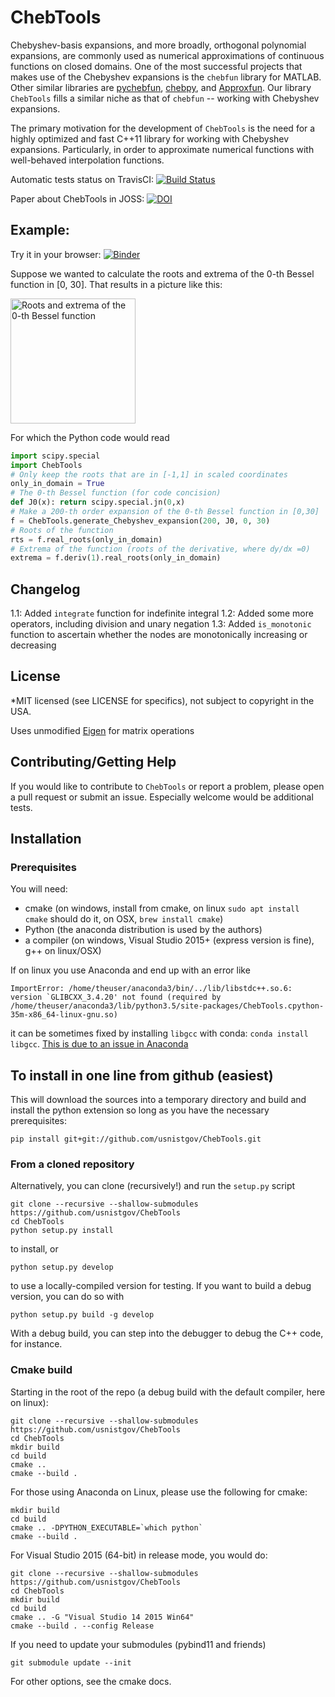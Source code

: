 # ChebTools

Chebyshev-basis expansions, and more broadly, orthogonal polynomial expansions, are commonly used as numerical approximations of continuous functions on closed domains.   One of the most successful projects that makes use of the Chebyshev expansions is the ``chebfun`` library for MATLAB.  Other similar libraries are [pychebfun](https://github.com/pychebfun), [chebpy](https://github.com/chebpy/chebpy), and [Approxfun](https://github.om/JuliaApproximation/ApproxFun.jl). Our library ``ChebTools`` fills a similar niche as that of ``chebfun`` -- working with Chebyshev expansions.

The primary motivation for the development of ``ChebTools`` is the need for a highly optimized and fast C++11 library for working with Chebyshev expansions.  Particularly, in order to approximate numerical functions with well-behaved interpolation functions.

Automatic tests status on TravisCI: [![Build Status](https://travis-ci.org/usnistgov/ChebTools.svg?branch=master)](https://travis-ci.org/usnistgov/ChebTools)

Paper about ChebTools in JOSS: [![DOI](http://joss.theoj.org/papers/10.21105/joss.00569/status.svg)](https://doi.org/10.21105/joss.00569)

## Example:

Try it in your browser: [![Binder](https://mybinder.org/badge.svg)](https://mybinder.org/v2/gh/usnistgov/ChebTools/master)

Suppose we wanted to calculate the roots and extrema of the 0-th Bessel function in [0, 30].  That results in a picture like this:

<img src="JOSS/Bessel.png" alt="Roots and extrema of the 0-th Bessel function" style="width: 200px;"/>

For which the Python code would read
``` python
import scipy.special
import ChebTools
# Only keep the roots that are in [-1,1] in scaled coordinates
only_in_domain = True
# The 0-th Bessel function (for code concision)
def J0(x): return scipy.special.jn(0,x)
# Make a 200-th order expansion of the 0-th Bessel function in [0,30]
f = ChebTools.generate_Chebyshev_expansion(200, J0, 0, 30)
# Roots of the function
rts = f.real_roots(only_in_domain)
# Extrema of the function (roots of the derivative, where dy/dx =0)
extrema = f.deriv(1).real_roots(only_in_domain)
```

## Changelog

1.1: Added ``integrate`` function for indefinite integral
1.2: Added some more operators, including division and unary negation
1.3: Added ``is_monotonic`` function to ascertain whether the nodes are monotonically increasing or decreasing

## License

*MIT licensed (see LICENSE for specifics), not subject to copyright in the USA.

Uses unmodified [Eigen](https://eigen.tuxfamily.org/dox/) for matrix operations

## Contributing/Getting Help

If you would like to contribute to ``ChebTools`` or report a problem, please open a pull request or submit an issue.  Especially welcome would be additional tests.

## Installation

### Prerequisites

You will need:

* cmake (on windows, install from cmake, on linux ``sudo apt install cmake`` should do it, on OSX, ``brew install cmake``)
* Python (the anaconda distribution is used by the authors)
* a compiler (on windows, Visual Studio 2015+ (express version is fine), g++ on linux/OSX)

If on linux you use Anaconda and end up with an error like
```
ImportError: /home/theuser/anaconda3/bin/../lib/libstdc++.so.6: version `GLIBCXX_3.4.20' not found (required by /home/theuser/anaconda3/lib/python3.5/site-packages/ChebTools.cpython-35m-x86_64-linux-gnu.so)
```
it can be sometimes fixed by installing ``libgcc`` with conda: ``conda install libgcc``.  [This is due to an issue in Anaconda](https://github.com/ContinuumIO/anaconda-issues/issues/483)

## To install in one line from github (easiest)

This will download the sources into a temporary directory and build and install the python extension so long as you have the necessary prerequisites:
```
pip install git+git://github.com/usnistgov/ChebTools.git
```

### From a cloned repository

Alternatively, you can clone (recursively!) and run the ``setup.py`` script

```
git clone --recursive --shallow-submodules https://github.com/usnistgov/ChebTools
cd ChebTools
python setup.py install
```

to install, or

```
python setup.py develop
```

to use a locally-compiled version for testing.  If you want to build a debug version, you can do so with

```
python setup.py build -g develop
```
With a debug build, you can step into the debugger to debug the C++ code, for instance.

### Cmake build

Starting in the root of the repo (a debug build with the default compiler, here on linux):

```
git clone --recursive --shallow-submodules https://github.com/usnistgov/ChebTools
cd ChebTools
mkdir build
cd build
cmake ..
cmake --build .
```
For those using Anaconda on Linux, please use the following for cmake:
```
mkdir build
cd build
cmake .. -DPYTHON_EXECUTABLE=`which python`
cmake --build .
```
For Visual Studio 2015 (64-bit) in release mode, you would do:
```
git clone --recursive --shallow-submodules https://github.com/usnistgov/ChebTools
cd ChebTools
mkdir build
cd build
cmake .. -G "Visual Studio 14 2015 Win64"
cmake --build . --config Release
```

If you need to update your submodules (pybind11 and friends)

```
git submodule update --init
```

For other options, see the cmake docs.
